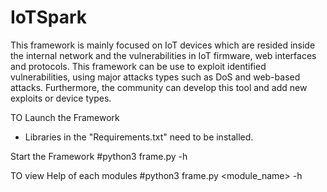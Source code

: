 # IoTSpark

This framework is mainly focused on IoT devices which are resided inside the internal network and the vulnerabilities in IoT firmware, web interfaces and protocols. 
This framework can be use to exploit identified vulnerabilities, using major attacks types such as DoS and web-based attacks.
Furthermore, the community can develop this tool and add new exploits or device types.

TO Launch the Framework 
- Libraries in the "Requirements.txt" need to be installed.

Start the Framework
#python3 frame.py -h

TO view Help of each modules
#python3 frame.py <module_name> -h
